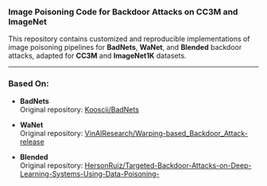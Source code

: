 ### Image Poisoning Code for Backdoor Attacks on CC3M and ImageNet

This repository contains customized and reproducible implementations of image poisoning pipelines for **BadNets**, **WaNet**, and **Blended** backdoor attacks, adapted for **CC3M** and **ImageNet1K** datasets.

---

### Based On:

- **BadNets**  
  Original repository: [Kooscii/BadNets](https://github.com/Kooscii/BadNets)

- **WaNet**  
  Original repository: [VinAIResearch/Warping-based_Backdoor_Attack-release](https://github.com/VinAIResearch/Warping-based_Backdoor_Attack-release)

- **Blended**  
  Original repository: [HersonRuiz/Targeted-Backdoor-Attacks-on-Deep-Learning-Systems-Using-Data-Poisoning-](https://github.com/HersonRuiz/Targeted-Backdoor-Attacks-on-Deep-Learning-Systems-Using-Data-Poisoning-)
